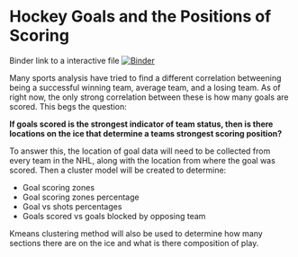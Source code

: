 # Hockey Goals and the Positions of Scoring


Binder link to a interactive file
[![Binder](https://mybinder.org/badge_logo.svg)](https://mybinder.org/v2/gh/pmundot/Hockey_Data_Project/main)

Many sports analysis have tried to find a different correlation betweening being a successful winning team, average team, and a losing 
team. As of right now, the only strong correlation between these is how many goals are scored. This begs the question:

**If goals scored is the strongest indicator of team status, then is there locations on the ice that determine a teams strongest scoring position?**

To answer this, the location of goal data will need to be collected from every team in the NHL, along with the location from 
where the goal was scored. Then a cluster model will be created to determine:

- Goal scoring zones
- Goal scoring zones percentage
- Goal vs shots percentages
- Goals scored vs goals blocked by opposing team

Kmeans clustering method will also be used to determine how many sections there are on the ice and what is there composition of play.